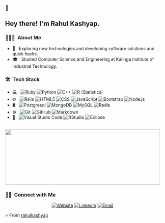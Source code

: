 <!-- <img src="https://raw.githubusercontent.com/file.png"> -->
### 👋

<h2> Hey there! I'm Rahul Kashyap.</h2>

<h3> 👨🏻‍💻 &nbsp;About Me </h3>

- 🤔 &nbsp; Exploring new technologies and developing software solutions and quick hacks.
- 🎓 &nbsp; Studied Computer Science and Engineering at Kalinga Institute of Industrial Technology.

<h3> 🛠 &nbsp;Tech Stack</h3>

- 💻 &nbsp;
  ![Ruby](https://img.shields.io/badge/ruby-%23CC342D.svg?style=flate&logo=ruby&logoColor=white)
  ![Python](https://img.shields.io/badge/-Python-333333?style=flat&logo=python)
  ![C++](https://img.shields.io/badge/-C++-333333?style=flat&logo=C%2B%2B&logoColor=00599C)
  ![R (Statistics)](https://img.shields.io/badge/-R-333333?style=flat&logo=R&logoColor=276DC3)
- 🌐 &nbsp;
  ![Rails](https://img.shields.io/badge/rails-%23CC0000.svg?style=flat&logo=ruby-on-rails&logoColor=white)
  ![HTML5](https://img.shields.io/badge/-HTML5-333333?style=flat&logo=HTML5)
  ![CSS](https://img.shields.io/badge/-CSS-333333?style=flat&logo=CSS3&logoColor=1572B6)
  ![JavaScript](https://img.shields.io/badge/-JavaScript-333333?style=flat&logo=javascript)
  ![Bootstrap](https://img.shields.io/badge/-Bootstrap-333333?style=flat&logo=bootstrap&logoColor=563D7C)
  ![Node.js](https://img.shields.io/badge/-Node.js-333333?style=flat&logo=node.js)
- 🛢 &nbsp;
  ![Postgresql](https://img.shields.io/badge/PostgreSQL-333333?style=flat&logo=postgresql)
  ![MongoDB](https://img.shields.io/badge/-MongoDB-333333?style=flat&logo=mongodb)
  ![MySQL](https://img.shields.io/badge/-MySQL-333333?style=flat&logo=mysql)
  ![Redis](https://img.shields.io/badge/Redis-DC382D?style=flat&logo=redis&logoColor=white)
- ⚙️ &nbsp;
  ![Git](https://img.shields.io/badge/-Git-333333?style=flat&logo=git)
  ![GitHub](https://img.shields.io/badge/-GitHub-333333?style=flat&logo=github)
  ![Markdown](https://img.shields.io/badge/-Markdown-333333?style=flat&logo=markdown)
- 🔧 &nbsp;
  ![Visual Studio Code](https://img.shields.io/badge/-Visual%20Studio%20Code-333333?style=flat&logo=visual-studio-code&logoColor=007ACC)
  ![RStudio](https://img.shields.io/badge/-RStudio-333333?style=flat&logo=rstudio)
  ![Eclipse](https://img.shields.io/badge/-Eclipse-333333?style=flat&logo=eclipse-ide&logoColor=2C2255)

<br/>

<a href="https://github.com/i-rahulkashyap">
<!--   <img height="180em" src="https://github-readme-stats.vercel.app/api?username=i-rahulkashyap&theme=buefy&show_icons=true" /> -->
  <img height="180em" width="100%" src="https://github-readme-stats.vercel.app/api/top-langs/?username=i-rahulkashyap&theme=buefy&layout=compact" />
</a>

<br/>

<h3> 🤝🏻 &nbsp;Connect with Me </h3>

<p align="center">
<a href="https://www.kashyaprahul.me/"><img alt="Website" src="https://img.shields.io/badge/Website-www.kashyaprahul.me-blue?style=flat-square&logo=google-chrome"></a>
<a href="https://www.linkedin.com/in/i-rahul/"><img alt="LinkedIn" src="https://img.shields.io/badge/LinkedIn-Rahul%20Kashyap-blue?style=flat-square&logo=linkedin"></a>
<a href="mailto:kashyap.rk.rahul@gmail.com"><img alt="Email" src="https://img.shields.io/badge/Email-kashyap.rk.rahul@gmail.com-blue?style=flat-square&logo=gmail"></a>
</p>

⭐️ From [rahulkashyap](https://github.com/i-rahulkashyap)
